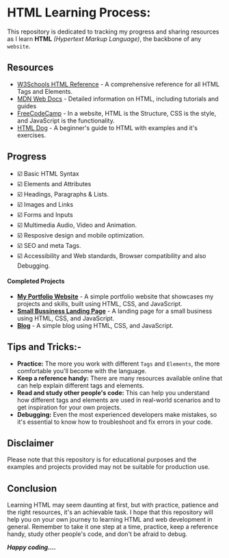 # HTML Learning Process:

This repository is dedicated to tracking my progress and sharing resources as I learn **HTML** *(Hypertext Markup Language)*, the backbone of any `website`.

## Resources

-   [W3Schools HTML Reference](https://www.w3schools.com/html/) - A comprehensive reference for all HTML Tags and Elements.
-   [MDN Web Docs](https://developer.mozilla.org/en-US/docs/Web/HTML) - Detailed information on HTML, including tutorials and guides
-   [FreeCodeCamp](https://www.freecodecamp.org/learn/html/) - In a website, HTML is the Structure, CSS is the style, and JavaScript is the functionality.
-   [HTML Dog](https://htmldog.com/guides/html/) - A beginner's guide to HTML with examples and it's exercises.

## Progress
-   :ballot_box_with_check: Basic HTML Syntax
-   :ballot_box_with_check: Elements and Attributes
-   :ballot_box_with_check: Headings, Paragraphs & Lists.
-   :ballot_box_with_check: Images and Links
-   :ballot_box_with_check: Forms and Inputs
-   :ballot_box_with_check: Multimedia Audio, Video and Animation.
-   :ballot_box_with_check: Resposive design and mobile optimization. 
-   :ballot_box_with_check: SEO and meta Tags. 
-   :ballot_box_with_check: Accessibility and Web standards, Browser compatibility and also Debugging.  

#### Completed Projects
-   **[My Portfolio Website](https://github.com/username/personal-website)** - A simple portfolio website that showcases my projects and skills, built using HTML, CSS, and JavaScript.
-   **[Small Bussiness Landing Page](https://github.com/username/small-business)** - A landing page for a small business using HTML, CSS, and JavaScript.
-   **[Blog](https://github.com/username/blog)** - A simple blog using HTML, CSS, and JavaScript.

## Tips and Tricks:-

-   **Practice:** The more you work with different `Tags` and `Elements`, the more comfortable you'll become with the language.
-   **Keep a reference handy:** There are many resources available online that can help explain different tags and elements.
-   **Read and study other people's code:** This can help you understand how different tags and elements are used in real-world scenarios and to get inspiration for your own projects.
-   **Debugging:** Even the most experienced developers make mistakes, so it's essential to know how to troubleshoot and fix errors in your code.

## Disclaimer
Please note that this repository is for educational purposes and the examples and projects provided may not be suitable for production use.

## Conclusion
Learning HTML may seem daunting at first, but with practice, patience and the right resources, it's an achievable task. I hope that this repository will help you on your own journey to learning HTML and web development in general. Remember to take it one step at a time, practice, keep a reference handy, study other people's code, and don't be afraid to debug. 

***Happy coding....***
